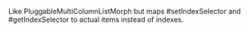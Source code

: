 Like PluggableMultiColumnListMorph but maps #setIndexSelector and #getIndexSelector to actual items instead of indexes.